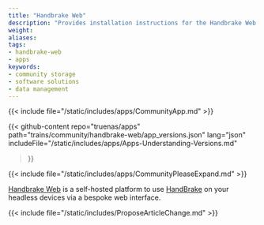 ```yaml
---
title: "Handbrake Web"
description: "Provides installation instructions for the Handbrake Web application in TrueNAS."
weight: 
aliases:
tags:
- handbrake-web
- apps
keywords:
- community storage
- software solutions
- data management
---
```


{{< include file="/static/includes/apps/CommunityApp.md" >}}

{{< github-content 
    repo="truenas/apps"
    path="trains/community/handbrake-web/app_versions.json"
    lang="json"
	includeFile="/static/includes/apps/Apps-Understanding-Versions.md"
>}}

{{< include file="/static/includes/apps/CommunityPleaseExpand.md" >}}

<a href="https://github.com/TheNickOfTime/handbrake-web">Handbrake Web</a> is a self-hosted platform to use <a href="https://handbrake.fr/">HandBrake</a> on your headless devices via a bespoke web interface.

{{< include file="/static/includes/ProposeArticleChange.md" >}}
